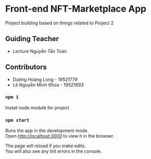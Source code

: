 # Front-end NFT-Marketplace App

Project building based on things related to Project 2

## Guiding Teacher

- Lecture Nguyễn Tấn Toàn

## Contributors

- Dương Hoàng Long - 19521779
- Lê Nguyễn Minh Khoa - 19521693

### `npm i`

Install node module for project

### `npm start`

Runs the app in the development mode.\
Open [http://localhost:3000](http://localhost:3000) to view it in the browser.

The page will reload if you make edits.\
You will also see any lint errors in the console.
